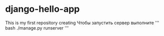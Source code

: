 # django-hello-app
This is my first repository creating
Чтобы запустить сервер выполните 
''' bash
./manage.py runserver
'''
